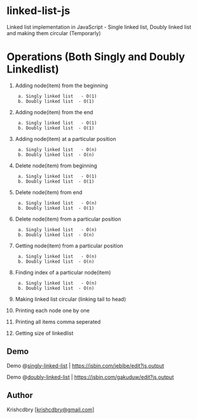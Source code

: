 # linked-list-js
Linked list implementation in JavaScript - Single linked list, Doubly linked list and making them circular (Temporarly)


# Operations (Both Singly and Doubly Linkedlist)
1. Adding node(item) from the beginning       

		a. Singly linked list	- O(1) 		
		b. Doubly linked list  - O(1) 
2. Adding node(item) from the end             

		a. Singly linked list	- O(1) 		
		b. Doubly linked list  - O(1) 
3. Adding node(item) at a particular position 

		a. Singly linked list	- O(n) 		
		b. Doubly linked list  - O(n) 
4. Delete node(item) from beginning           
  
		a. Singly linked list	- O(1) 		
		b. Doubly linked list  - O(1) 
5. Delete node(item) from end                 

		a. Singly linked list	- O(n) 		
		b. Doubly linked list  - O(1) 
		
6. Delete node(item) from a particular position 

		a. Singly linked list	- O(n) 		
		b. Doubly linked list  - O(n) 
7. Getting node(item) from a particular position 

		a. Singly linked list	- O(n) 		
		b. Doubly linked list  - O(n) 
8. Finding index of a particular node(item) 
 
		a. Singly linked list	- O(n) 		
		b. Doubly linked list  - O(n) 
9. Making linked list circular (linking tail to head)
10. Printing each node one by one
11. Printing all items comma seperated
12. Getting size of linkedlist


## Demo
Demo @[singly-linked-list](https://jsbin.com/jebibe/1/edit?js,output)
| https://jsbin.com/jebibe/edit?js,output

Demo @[doubly-linked-list](https://jsbin.com/gakuduw/edit?js,output)
| https://jsbin.com/gakuduw/edit?js,output

## Author
Krishcdbry [krishcdbry@gmail.com]



